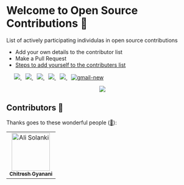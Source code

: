 # Welcome to Open Source Contributions 🍉

<p>List of actively participating individulas in open source contributions</p>

- Add your own details to the contributor list
- Make a Pull Request
- [Steps to add yourself to the contributers list](https://github.com/Chitresh-code/First-Open-Source-Contribution/blob/main/CONTRIBUTING.md)

<div class="icons-social" style="margin-left: 10px;">
    <a style="margin-left: 10px;"  target="_blank" href="https://www.linkedin.com/in/chitresh-gyanani-9595a3215/">
		<img src="https://img.icons8.com/doodle/40/000000/linkedin--v2.png">
    </a>
    <a style="margin-left: 10px;" target="_blank" href="https://github.com/Chitresh-code">
		<img src="https://img.icons8.com/doodle/40/000000/github--v1.png">
    </a>
	<a style="margin-left: 10px;" target="_blank" href="https://telegram.me/gyanani21">
		<img src="https://img.icons8.com/doodle/48/telegram.png">
    </a>
    <a style="margin-left: 10px;" target="_blank" href="https://www.instagram.com/chitreshgyanani/">
		<img src="https://img.icons8.com/doodle/40/000000/instagram-new--v2.png">
    </a>
	<a style="margin-left: 10px;" target="_blank" href="https://twitter.com/chitreshgyanani">
		<img src="https://img.icons8.com/doodle/40/000000/twitter-squared--v2.png" >
    </a>
	<a style="margin-left: 10px;" target="_blank" href="mailto:gychitresh1290@gmail.com">
		<img src="https://img.icons8.com/doodle/48/gmail-new.png" alt="gmail-new" >
    </a>
</div>
  
<p align="center">
  <img src= "https://media.giphy.com/media/3xz2Bw12fe9iyG06v6/giphy.gif">
</p>

## Contributors 🍉

Thanks goes to these wonderful people ([:hugs:](https://allcontributors.org/docs/en/emoji-key)):

<!-- ALL-CONTRIBUTORS-LIST:START - Do not remove or modify this section -->
<!-- prettier-ignore-start -->
<!-- markdownlint-disable -->
<table>
    <tbody>
        <tr>
            <td align="center">
                <a href="https://alisolanki.com/">
                    <img src="https://lh3.googleusercontent.com/a/ACg8ocJmT-5SrkJFTrkm6TjbwXNjqIwLpHXnAsOHjq_oxM-F02A2=s288-c-no" width="100px;" alt="Ali Solanki"/>
                    <br />
                    <sub><b>Chitresh Gyanani</b></sub>
                </a> 
            </td>
        </tr>
    </tbody>
</table>
